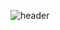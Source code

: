 ![header](https://capsule-render.vercel.app/api?type=transparent&color=auto&height=100&section=header&text=Soobin%20Jung&fontSize=60)

<!-- ![Anurag's GitHub stats](https://github-readme-stats.vercel.app/api?username=SoobinJung1013&show_icons=true&theme=radical) -->
<!-- [![Top Langs](https://github-readme-stats.vercel.app/api/top-langs/?username=SoobinJung1013&layout=compact&theme=radical)](https://github.com/anuraghazra/github-readme-stats) -->



<!--
**SoobinJung1013/SoobinJung1013** is a ✨ _special_ ✨ repository because its `README.md` (this file) appears on your GitHub profile.

Here are some ideas to get you started:

- 🔭 I’m currently working on ...
- 🌱 I’m currently learning ...
- 👯 I’m looking to collaborate on ...
- 🤔 I’m looking for help with ...
- 💬 Ask me about ...
- 📫 How to reach me: ...
- 😄 Pronouns: ...
- ⚡ Fun fact: ...
-->

<!--

![C](https://img.shields.io/badge/c-%2300599C.svg?style=for-the-badge&logo=c&logoColor=white)
![Java](https://img.shields.io/badge/java-%23ED8B00.svg?style=for-the-badge&logo=java&logoColor=white)
![JavaScript](https://img.shields.io/badge/javascript-%23323330.svg?style=for-the-badge&logo=javascript&logoColor=%23F7DF1E)
![HTML5](https://img.shields.io/badge/html5-%23E34F26.svg?style=for-the-badge&logo=html5&logoColor=white)
![Kotlin](https://img.shields.io/badge/kotlin-%230095D5.svg?style=for-the-badge&logo=kotlin&logoColor=white)
![Markdown](https://img.shields.io/badge/markdown-%23000000.svg?style=for-the-badge&logo=markdown&logoColor=white)
![Python](https://img.shields.io/badge/python-3670A0?style=for-the-badge&logo=python&logoColor=ffdd54)
![R](https://img.shields.io/badge/r-%23276DC3.svg?style=for-the-badge&logo=r&logoColor=white)

<br/><br/>

![Bootstrap](https://img.shields.io/badge/bootstrap-%23563D7C.svg?style=for-the-badge&logo=bootstrap&logoColor=white)
![Express.js](https://img.shields.io/badge/express.js-%23404d59.svg?style=for-the-badge&logo=express&logoColor=%2361DAFB)
![Insomnia](https://img.shields.io/badge/Insomnia-black?style=for-the-badge&logo=insomnia&logoColor=5849BE)
![JWT](https://img.shields.io/badge/JWT-black?style=for-the-badge&logo=JSON%20web%20tokens)
![Material UI](https://img.shields.io/badge/materialui-%230081CB.svg?style=for-the-badge&logo=material-ui&logoColor=white)
![NPM](https://img.shields.io/badge/NPM-%23000000.svg?style=for-the-badge&logo=npm&logoColor=white)
![NodeJS](https://img.shields.io/badge/node.js-6DA55F?style=for-the-badge&logo=node.js&logoColor=white)
![React](https://img.shields.io/badge/react-%2320232a.svg?style=for-the-badge&logo=react&logoColor=%2361DAFB)
![SASS](https://img.shields.io/badge/SASS-hotpink.svg?style=for-the-badge&logo=SASS&logoColor=white)
![Spring](https://img.shields.io/badge/spring-%236DB33F.svg?style=for-the-badge&logo=spring&logoColor=white)
![Thymeleaf](https://img.shields.io/badge/Thymeleaf-%23005C0F.svg?style=for-the-badge&logo=Thymeleaf&logoColor=white)
![Yarn](https://img.shields.io/badge/yarn-%232C8EBB.svg?style=for-the-badge&logo=yarn&logoColor=white)

<br/><br/>

![Eclipse](https://img.shields.io/badge/Eclipse-FE7A16.svg?style=for-the-badge&logo=Eclipse&logoColor=white)
![IntelliJ IDEA](https://img.shields.io/badge/IntelliJIDEA-000000.svg?style=for-the-badge&logo=intellij-idea&logoColor=white)
![Jupyter Notebook](https://img.shields.io/badge/jupyter-%23FA0F00.svg?style=for-the-badge&logo=jupyter&logoColor=white)
![Vim](https://img.shields.io/badge/VIM-%2311AB00.svg?style=for-the-badge&logo=vim&logoColor=white)
![Sublime Text](https://img.shields.io/badge/sublime_text-%23575757.svg?style=for-the-badge&logo=sublime-text&logoColor=important)
![Visual Studio](https://img.shields.io/badge/Visual%20Studio-5C2D91.svg?style=for-the-badge&logo=visual-studio&logoColor=white)

<br/><br/>

![Git](https://img.shields.io/badge/git-%23F05033.svg?style=for-the-badge&logo=git&logoColor=white)
![GitLab](https://img.shields.io/badge/gitlab-%23181717.svg?style=for-the-badge&logo=gitlab&logoColor=white)
![GitHub](https://img.shields.io/badge/github-%23121011.svg?style=for-the-badge&logo=github&logoColor=white)

<br/><br/>

![Gmail](https://img.shields.io/badge/Gmail-D14836?style=for-the-badge&logo=gmail&logoColor=white)
![Instagram](https://img.shields.io/badge/<handle>-%23E4405F.svg?style=for-the-badge&logo=Instagram&logoColor=white)
![LinkedIn](https://img.shields.io/badge/linkedin-%230077B5.svg?style=for-the-badge&logo=linkedin&logoColor=white)
![Medium](https://img.shields.io/badge/Medium-%23000000.svg?style=for-the-badge&logo=Medium&logoColor=white)
![Slack](https://img.shields.io/badge/Slack-4A154B?style=for-the-badge&logo=slack&logoColor=white)

-->

<!-- ## 이력서 -->

<!-- - [click here 👈🏻]() -->

<!-- ## Projects / Side Projects

  <details markdown="1">
  <summary><strong> Click here 👈🏻 </strong></summary>

| num |      주제       |                               링크                               |
| :-: | :-------------: | :--------------------------------------------------------------: |
|  1  |    Blooming     | [go](https://github.com/SiliconValleyInternship-Lambda/Blooming) |
|  2  | BigDataPipeline |                                                  |
|  3  |       MES       |                                                         |
|  4  |        나에게 맞는 전시회 찾기        |             [nest](https://github.com/AkchakPeople/MuseumAkchak)                      |
|  5  |       Blueberry        |                            |
|  6  |       Spring 해커톤        |             [spring](https://github.com/techeer-sv/techeers/tree/soobin)                     |

  </details>
   -->
<!-- ## Tutorial

  <details markdown="1">
  <summary><strong> Click here 👈🏻👈🏻 </strong></summary>

| num |        주제        |                              요약/설명                              |                                Link                                 |
| :-: | :----------------: | :-----------------------------------------------------------------: | :-----------------------------------------------------------------: |
|🍈 1  |       React + springboot + AWS      |                          SPA, REST API 기반 웹 애플리케이션 개발 : todo            |       [go](https://github.com/SoobinJung1013/springboot_react_aws)        |
| 🍈 2  |     Java Basic    |                     Java 기초 Baseball Game                     |  [go](https://github.com/SoobinJung1013/BaseballGame)    |
|  🍈3  |    Django    |                    Django document 설문조사 앱              |            [go](https://github.com/SoobinJung1013/django_doc)                  |
|  🍈 4  |      springboot + aws      |   intellij, JPA, Junit test, gradle, social login, AWS infra 무중단 배포 -ing        | [go](https://github.com/SoobinJung1013/springboot_aws_tutorial)  |
|  🍈 5 | Nest REAST API tutorial |      nest js REAST API tutorial      | [go](https://github.com/SoobinJung1013/nestjs_api) |
|  6  |  Express(nodejs)   |         API server             | [go](https://github.com/SoobinJung1013/nodejs_express_tutorial)|
|  7  |       Docker       |             도커세팅           | go  |
|  8  |       Kubernetes       |            k8s minikube Basic 튜토리얼              | go  |
|  9  |     Circle CI      |                        ci/cd baisc tutorial                         |       go          |
|  10  |        GCP         | GCP 주요 기능들 사용 Tutorial (간단한 실시간 데이터 처리 프로젝트 ) |                                 go                                  |
|  11  |     Big Query      |                      Big Query 개념 튜토리얼                   |            go                  |
|  12  | Java TDD Practice |  Junit |        [yet](https://github.com/SoobinJung1013/JavaTDDPractice)         |
| 🍈 13  | Login | login 기능 프레임워크별 코드 조각  |        [..](https://github.com/SoobinJung1013/login_snippet)         |

  </details>
  

## Coding Test Study

- [click here 👈🏻](https://github.com/SoobinJung1013/coding_test_study)

## CS-Study & Interview

- [click here 👈🏻](https://github.com/SoobinJung1013/cs-study)

## Study archive

- [click here 👈🏻](https://github.com/SoobinJung1013/study_archive)


## Book

- [click here 👈🏻](https://github.com/SoobinJung1013/book)
<br/> -->
<!-- 
  [![Top Langs](https://github-readme-stats.vercel.app/api/top-langs/?username=SoobinJung1013&layout=compact&theme=dark)](https://github.com/anuraghazra/github-readme-stats) <t/> -->
<!-- ![Anurag's GitHub stats](https://github-readme-stats.vercel.app/api?username=SoobinJung1013&show_icons=true&theme=dark&hide_title=true&hide=issues) -->



<!-- ## P
- blooming : https://github.com/SiliconValleyInternship-Lambda/Blooming
- big data pipeline
- MES
- museumNow : https://github.com/AkchakPeople/MuseumNow
- 해커톤 : spring boot : https://github.com/techeer-sv/techeers/tree/soobin


## S
- [nomadCoder] nestjs : hi_nest : https://github.com/SoobinJung1013/nestjs_api
- [Infelarn] 스프링 입문
- [Infelarn] 스프링 핵심원리
- [Infelarn] 스프링 MVC
- [NomadCoder] nestjs : clone coding
- [Inflearn] HTTP 
- [Java] : baseball game : https://github.com/SoobinJung1013/BaseballGame
- [Book] : 스프링부트와 AWS로 혼자 구현하는 웹서비스 : https://github.com/SoobinJung1013/springboot_aws
- [Book] : React.js, 스프링부트, AWS로 배우는 웹 개발 101 : https://github.com/SoobinJung1013/springboot_react_aws
- [공식문서] : Django : https://github.com/SoobinJung1013/django_doc
- [공식문서] : Nestjs
- [Mediunm] : springboot-starterkit 
- [Java_School] : 계산기
- [Java_School] : scaleSerial Reader
- [Java_School] : stompWithSpringSecurity
- [login] :: https://github.com/SoobinJung1013/login_snippet

## E
- [Coding Test] : : https://github.com/SoobinJung1013/coding-test-study
- [CS] : https://github.com/SoobinJung1013/cs-study
- [temp blog(archive)] : https://github.com/SoobinJung1013/study_archive
 -->
